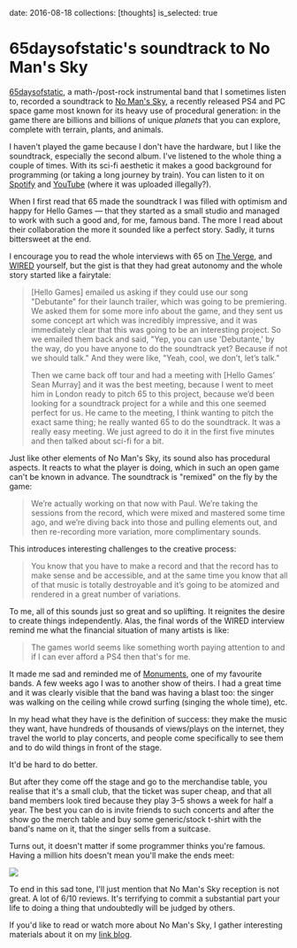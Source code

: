 date: 2016-08-18
collections: [thoughts]
is_selected: true

65daysofstatic's soundtrack to No Man's Sky
===========================================

[65daysofstatic][], a math-/post-rock instrumental band that I
sometimes listen to, recorded a soundtrack to [No Man's Sky][], a
recently released PS4 and PC space game most known for its heavy use of
procedural generation: in the game there are billions and billions of
unique *planets* that you can explore, complete with terrain, plants,
and animals.

  [65daysofstatic]: http://65daysofstatic.com/wordpress/
  [No Man's Sky]: http://www.no-mans-sky.com/


I haven't played the game because I don't have the hardware, but
I like the soundtrack, especially the second album.  I've listened
to the whole thing a couple of times.  With its sci-fi aesthetic it
makes a good background for programming (or taking a long journey by
train).  You can listen to it on [Spotify][] and [YouTube][] (where it
was uploaded illegally?).

  [Spotify]: https://open.spotify.com/album/0CkuFPWCLJjCAEKy0dce40
  [YouTube]: https://www.youtube.com/watch?v=BBWvsWoUemU


When I first read that 65 made the soundtrack I was filled with optimism
and happy for Hello Games — that they started as a small studio and
managed to work with such a good and, for me, famous band.  The more
I read about their collaboration the more it sounded like a perfect
story.  Sadly, it turns bittersweet at the end.

I encourage you to read the whole interviews with 65 on [The Verge][],
and [WIRED][] yourself, but the gist is that they had great autonomy and
the whole story started like a fairytale:

  [The Verge]: http://www.theverge.com/2016/4/21/11474292/65daysofstatic-no-mans-sky-soundtrack-interview
  [WIRED]: http://www.wired.co.uk/article/no-mans-sky-65daysofstatic-interview

> [Hello Games] emailed us asking if they could use our song "Debutante"
> for their launch trailer, which was going to be premiering. We asked
> them for some more info about the game, and they sent us some concept
> art which was incredibly impressive, and it was immediately clear
> that this was going to be an interesting project. So we emailed them
> back and said, "Yep, you can use 'Debutante,' by the way, do you have
> anyone to do the soundtrack yet? Because if not we should talk." And
> they were like, "Yeah, cool, we don’t, let’s talk."
>
> Then we came back off tour and had a meeting with [Hello Games’ Sean
> Murray] and it was the best meeting, because I went to meet him in
> London ready to pitch 65 to this project, because we’d been looking
> for a soundtrack project for a while and this one seemed perfect for
> us. He came to the meeting, I think wanting to pitch the exact same
> thing; he really wanted 65 to do the soundtrack. It was a really easy
> meeting. We just agreed to do it in the first five minutes and then
> talked about sci-fi for a bit.

Just like other elements of No Man's Sky, its sound also has procedural
aspects.  It reacts to what the player is doing, which in such an open
game can't be known in advance.  The soundtrack is "remixed" on the fly
by the game:

> We’re actually working on that now with Paul. We’re taking the
> sessions from the record, which were mixed and mastered some time
> ago, and we’re diving back into those and pulling elements out, and
> then re-recording more variation, more complimentary sounds.

This introduces interesting challenges to the creative process:

> You know that you have to make a record and that the record has to
> make sense and be accessible, and at the same time you know that all
> of that music is totally destroyable and it’s going to be atomized
> and rendered in a great number of variations.

To me, all of this sounds just so great and so uplifting.  It reignites
the desire to create things independently.  Alas, the final words of the
WIRED interview remind me what the financial situation of many artists is
like:

> The games world seems like something worth paying attention to and if
> I can ever afford a PS4 then that's for me.

It made me sad and reminded me of [Monuments][], one of my favourite
bands.  A few weeks ago I was to another show of theirs.  I had a great
time and it was clearly visible that the band was having a blast too:
the singer was walking on the ceiling while crowd surfing (singing the
whole time), etc.

  [Monuments]: /posts/my-top-5-metal-albums-of-2014

In my head what they have is the definition of success: they make the
music they want, have hundreds of thousands of views/plays on the
internet, they travel the world to play concerts, and people come
specifically to see them and to do wild things in front of the stage.

It'd be hard to do better.

But after they come off the stage and go to the merchandise table, you
realise that it's a small club, that the ticket was super cheap, and
that all band members look tired because they play 3–5 shows a week for
half a year.  The best you can do is invite friends to such concerts and
after the show go the merch table and buy some generic/stock t-shirt
with the band's name on it, that the singer sells from a suitcase.

Turns out, it doesn't matter if some programmer thinks you're famous.
Having a million hits doesn't mean you'll make the ends meet:

![](youtube-lastfm-spotify.png)

To end in this sad tone, I'll just mention that No Man's Sky reception
is not great.  A lot of 6/10 reviews.  It's terrifying to commit a
substantial part your life to doing a thing that undoubtedly will be
judged by others.

If you'd like to read or watch more about No Man's Sky, I gather
interesting materials about it on my [link blog][].

  [link blog]: https://links.narf.pl/tags/no-mans-sky
